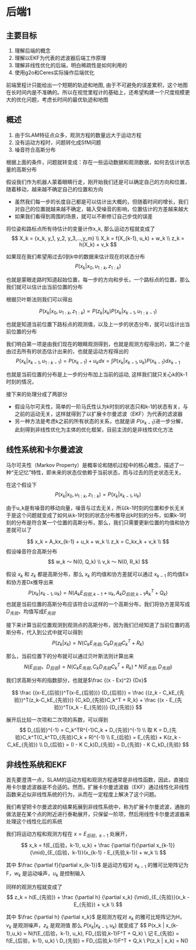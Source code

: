 # 后端1

## 主要目标

1. 理解后端的概念
2. 理解以EKF为代表的滤波器后端工作原理
3. 理解非线性优化的后端，明白稀疏性是如何利用的
4. 使用g2o和Ceres实际操作后端优化

前端里程计只能给出一个短期的轨迹和地图, 由于不可避免的误差累积，这个地图在长时间内是不准确的。所以在视觉里程计的基础上，还希望构建一个尺度规模更大的优化问题，考虑长时间的最优轨迹和地图

## 概述

1. 由于SLAM特征点众多，观测方程的数量远大于运动方程
2. 没有运动方程时，问题转化成SfM问题
3. 噪音符合高斯分布

根据上面的条件，问题就转变成：存在一些运动数据和观测数据，如何去估计状态量的高斯分布

假设我们作为机器人蒙着眼睛行走，刚开始我们还是可以确定自己的方向和位置，随着移动，越来越不确定自己的位置和方向

+ 虽然我们每一步的长度自己都是可以估计出大概的，但随着时间的增长，我们对自己的位置就越来越不确定，输入受噪音的影响，位置估计的方差越来越大
+ 如果我们看得到周围的场景，就可以不断修订自己步伐的误差

将位姿和路标点所有待估计的变量计作x_k, 那么运动方程就变成了
$$
X_k = {x_k, y_1, y_2, y_3,...,y_m} \\
X_k = f(X_{k-1}, u_k) + w_k \\
z_k = h(X_k) + v_k
$$

如果现在我们希望用过去0到k中的数据来估计现在的状态分布
$$
P(x_k | x_0, u_{1:k}, z_{1:k})
$$

也就是蒙眼走路时知道起始位置，每一步的方向和步长，一个路标点的位置，那么我们就可以估计出当前位置的分布

根据贝叶斯法则我们可以得出

$$
P(x_k | x_0, u_{1:k}, z_{1:k}) \propto P(z_k | x_k)P(x_k | x_{k-1}, u_{1:k-1})
$$

也就是知道当前位置下路标点的观测值，以及上一步的状态分布，就可以估计出当前位置的分布

我们明白第一项是由我们现在的眼睛观测得到，也就是观测方程得出的，第二个是由过去所有的状态估计出来的，也就是运动方程得出的
$$
P(x_k | x_{k-1}, u_{1:k-1}) = P(x_{k-1}) + u_kdx
= \int P(x_k | x_{k-1}, u_k)P(x_{k-1})dx_{k-1}
$$

也就是当前位置的分布是上一步的分布加上当前的运动, 这样我们就只关心k的k-1时刻的情况，

接下来的处理分成了两部分
+ 假设马尔可夫性，简单的一阶马氏性认为k时刻的状态只和k-1的状态有关，与之前的运动无关，这样就得到了以扩展卡尔曼滤波（EKF）为代表的滤波器
+ 另一种方法是考虑k之前的所有状态的关系，也就是讲 $P(x_{k-1})$进一步分解，此刻得到非线性优化为主体的优化框架，目前主流的是非线性优化方法

## 线性系统和卡尔曼滤波

马尔可夫性（Markov Property）是概率论和随机过程中的核心概念，描述了一种“无记忆”特性，即​​未来的状态仅依赖于当前状态，而与过去的历史状态无关​​。

在这个假设下
$$
P(x_k | x_0, u_{1:k}, z_{1:k}) = P(x_k | x_{k-1}, u_k)
$$

由于u_k是有噪音的移动向量，噪音与过去无关，所以k-1时刻的位置和步长无关
于是这个问题就变成了如何从k-1时刻的状态分布推导出k时刻的分布，如果k-1时刻的分布是符合某一个位置的高斯分布，那么，我们只需要更新位置的均值和协方差就可以了

$$
x_k = A_kx_{k-1} + u_k + w_k \\
z_k = C_kx_k + v_k \\
$$
假设噪音符合高斯分布
$$
w_k ～ N(0, Q_k) \\
v_k ～ N(0, R_k)
$$

假设 $x_k$ 和 $z_k$ 都是高斯分布，那么 $x_k$ 的均值和协方差就可以通过 $x_{k-1}$ 的均值Ex
和协方差Dx推导出来
$$
P(x_k | x_{k-1},u_k) = N(A_kE_{后验,k-1} + u_k, A_kD_{后验,k-1}A_k^T + Q_k)
$$
也就是当前位置的高斯分布应该符合以这样的一个高斯分布，我们将协方差简写成 $D_{先验}$，均值写成$E_{先验}$

接下来计算当前位置观测到观测点的高斯分布，因为我们已经知道了当前位置的高斯分布，代入到公式中就可以得到
$$
P(z_k | x_k) = N(C_kE_{先验}, C_kD_{先验}C_k^T + R_k)
$$

那么，当前位置下的分布就可以通过贝叶斯法则计算出来
$$
N(E_{后验}， D_{后验}) = N(C_kE_{先验}, C_kD_{先验}C_k^T + R_k) * N(E_{先验}, D_{先验})
$$

我们求高斯分布的指数部分，也就是$\frac {(x - Ex)^2} {Dx}$

$$
\frac {(x-E_{后验})^T(x-E_{后验})} {D_{后验}} = \frac {(z_k - C_kE_{先验})^T(z_k-C_kE_{先验})} {C_kD_{先验}C_k^T + R_k} + \frac {(x - E_{先验})^T(x_k - E_{先验})} {D_{先验}}
$$

展开后比较一次项和二次项的系数，可以得到
$$
D_{后验}^{-1} = C_k^TR^{-1}C_k + D_{先验}^{-1} \\
取 K = D_{先验}C_k^T(C_k^TD_{先验}C_k + R)^{-1} \\
E_{后验} = E_{先验} + K(z_k - C_kE_{先验}) \\
D_{后验} = (I - K C_k)D_{先验} = D_{先验} - K C_kD_{先验}
$$

## 非线性系统和EKF

首先要澄清一点，SLAM的运动方程和观测方程通常是非线性函数，因此，直接应用卡尔曼滤波器是不合适的。然而，扩展卡尔曼滤波器（EKF）通过线性化非线性函数来近似非线性系统的行为，从而在一定程度上解决了这个问题。

我们希望把卡尔曼滤波的结果拓展到非线性系统中，称为扩展卡尔曼滤波，通胀的做法是在某个点的附近进行泰勒展开，只保留一阶项，然后用线性卡尔曼滤波器来处理这个线性化后的系统

我们将运动方程和观测方程在 $x = E_{后验，k-1}$ 处展开，
$$
x_k = f(E_{后验，k-1}, u_k) + \frac {\partial f}{\partial x_{k-1}} {\mid}_{E_{后验，k-1}}(x_{k-1} - E_{先验,k-1}) + w_k \\
$$

其中 $\frac {\partial f}{\partial x_{k-1}}$ 是运动方程对 $x_{k-1}$ 的雅可比矩阵记为F，$w_k$ 是运动噪声，$u_k$ 是控制输入

同样的观测方程就变成了
$$
z_k = h(E_{先验}) + \frac {\partial h} {\partial x_k} {\mid}_{E_{先验}}(x_k - E_{先验}) + v_k \\
$$

其中 $\frac {\partial h} {\partial x_k}$ 是观测方程对 $x_k$ 的雅可比矩阵记为H，$v_k$ 是观测噪声，$z_k$ 是观测值
那么 $P(x_k | x_{k-1},u_k)$ 就变成了
$$
P(x_k | x_{k-1},u_k) = N(f(E_{后验，k-1}, u_k), FD_{后验,k-1}F^T + Q_k) \\
记 E_{先验} = f(E_{后验，k-1}, u_k) \\
D_{先验} = FD_{后验,k-1}F^T + Q_k \\
P(z_k | x_k) = N()